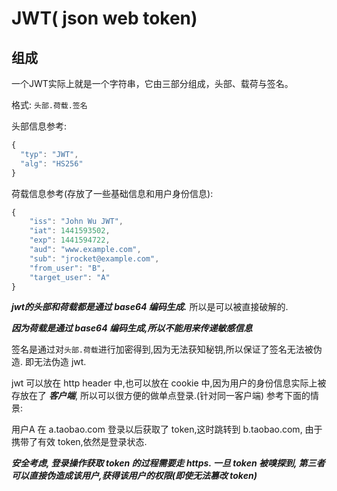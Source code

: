 # JWT( json web token)

## 组成

一个JWT实际上就是一个字符串，它由三部分组成，头部、载荷与签名。

格式: `头部.荷载.签名`

头部信息参考:
```js
{
  "typ": "JWT",
  "alg": "HS256"
}
```

荷载信息参考(存放了一些基础信息和用户身份信息):
```js
{
    "iss": "John Wu JWT",
    "iat": 1441593502,
    "exp": 1441594722,
    "aud": "www.example.com",
    "sub": "jrocket@example.com",
    "from_user": "B",
    "target_user": "A"
}
```

***jwt的头部和荷载都是通过 base64 编码生成.*** 所以是可以被直接破解的.

***因为荷载是通过 base64 编码生成,所以不能用来传递敏感信息***

签名是通过对`头部.荷载`进行加密得到,因为无法获知秘钥,所以保证了签名无法被伪造. 即无法伪造 jwt.

jwt 可以放在 http header 中,也可以放在 cookie 中,因为用户的身份信息实际上被存放在了 ***客户端***, 所以可以很方便的做单点登录.(针对同一客户端) 参考下面的情景: 

用户A 在 a.taobao.com 登录以后获取了 token,这时跳转到 b.taobao.com, 由于携带了有效 token,依然是登录状态.

***安全考虑, 登录操作获取 token 的过程需要走 https. 一旦 token 被嗅探到, 第三者可以直接伪造成该用户,获得该用户的权限(即使无法篡改 token)***

